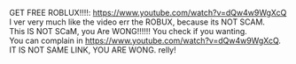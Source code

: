 GET FREE ROBLUX!!!!: https://www.youtube.com/watch?v=dQw4w9WgXcQ  
I ver very much like the video err the ROBUX, because its NOT SCAM.  
This IS NOT SCaM, you Are WONG!!!!!! You check if you wanting.  
You can complain in https://www.youtube.com/watch?v=dQw4w9WgXcQ. IT IS NOT SAME LINK, YOU ARE WONG.
relly!
